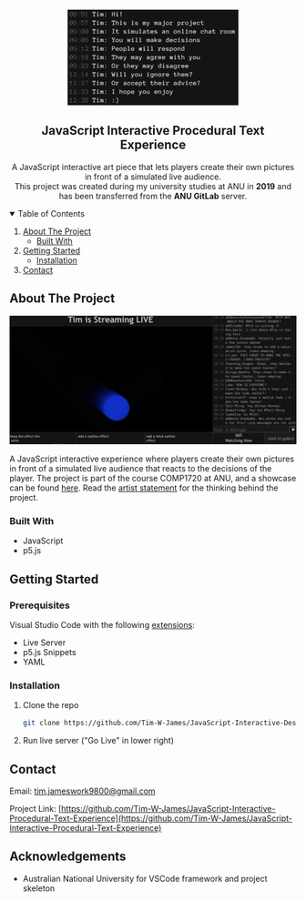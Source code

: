 <!--
*** Based on the Best-README-Template: https://github.com/othneildrew/Best-README-Template
***
*** To avoid retyping too much info. Do a search and replace for the following:
*** repo_name, project_title, project_description
-->



<!-- PROJECT SHIELDS -->
<!-- [![Release][release-shield]][release-url] -->
<!-- [![Last Commit][last-commit-shield]][last-commit-url] -->
<!-- [![Contributors][contributors-shield]][contributors-url] -->
<!-- [![Forks][forks-shield]][forks-url] -->
<!-- [![Stargazers][stars-shield]][stars-url] -->
<!-- [![Issues][issues-shield]][issues-url] -->
<!-- [![MIT License][license-shield]][license-url] -->
<!-- [![LinkedIn][linkedin-shield]][linkedin-url] -->



<!-- PROJECT LOGO -->
<br />
<p align="center">
  <a href="https://github.com/Tim-W-James/JavaScript-Interactive-Procedural-Text-Experience/blob/master/thumbnail.png">
    <img src="thumbnail.png" alt="Logo" width="300" height="168">
  </a>

  <h2 align="center">JavaScript Interactive Procedural Text Experience</h2>

  <p align="center">
    A JavaScript interactive art piece that lets players create their own pictures in front of a simulated live audience.
    <br />
    This project was created during my university studies at ANU in <b>2019</b> and has been transferred from the <b>ANU GitLab</b> server.
    <br />
<!--     <a href="https://github.com/Tim-W-James/repo_name"><strong>Explore the docs »</strong></a>
    <br /> 
    <br /> -->
<!--     <a href="https://github.com/Tim-W-James/repo_name">View Demo</a> -->
<!--     ·
    <a href="https://github.com/Tim-W-James/repo_name/issues">Report Bug</a> -->
<!--     ·
    <a href="https://github.com/Tim-W-James/repo_name/issues">Request Feature</a> -->
  </p>
</p>



<!-- TABLE OF CONTENTS -->
<details open="open">
  <summary>Table of Contents</summary>
  <ol>
    <li>
      <a href="#about-the-project">About The Project</a>
      <ul>
        <li><a href="#built-with">Built With</a></li>
      </ul>
    </li>
    <li>
      <a href="#getting-started">Getting Started</a>
      <ul>
<!--         <li><a href="#prerequisites">Prerequisites</a></li> -->
        <li><a href="#installation">Installation</a></li>
      </ul> 
    </li>
<!--     <li>
        <a href="#usage">Usage</a>
        <ul>
        <li><a href="#example-usecases">Example Usecases</a></li>
        </ul>
    </li> -->
<!--     <li><a href="#roadmap">Roadmap</a></li> -->
<!--     <li><a href="#contributing">Contributing</a></li> -->
<!--     <li><a href="#license">License</a></li> -->
    <li><a href="#contact">Contact</a></li>
<!--     <li><a href="#acknowledgements">Acknowledgements</a></li> -->
  </ol>
</details>



<!-- ABOUT THE PROJECT -->
## About The Project

[![Screen Shot][product-screenshot]](https://github.com/Tim-W-James/JavaScript-Interactive-Procedural-Text-Experience)

A JavaScript interactive experience where players create their own pictures in front of a simulated live audience that reacts to the decisions of the player. The project is part of the course COMP1720 at ANU, and a showcase can be found [here](https://comp1720.cecs.anu.edu.au/u6947396/comp1720-2019-major-project/). Read the [artist statement](https://github.com/Tim-W-James/JavaScript-Interactive-Procedural-Text-Experience/blob/master/artist-statement.md) for the thinking behind the project.

### Built With

* JavaScript
* p5.js

<!-- GETTING STARTED -->
## Getting Started

### Prerequisites

Visual Studio Code with the following [extensions](https://marketplace.visualstudio.com/items?itemName=anucecsit.comp1720-extension-pack):
* Live Server
* p5.js Snippets
* YAML

### Installation

1. Clone the repo
   ```sh
   git clone https://github.com/Tim-W-James/JavaScript-Interactive-Desktop-Sim
   ```
2. Run live server ("Go Live" in lower right)



<!-- LICENSE -->
<!-- ## License -->

<!-- Distributed under the MIT License. See `LICENSE` for more information. -->



<!-- CONTACT -->
## Contact

Email: [tim.jameswork9800@gmail.com](mailto:tim.jameswork9800@gmail.com "tim.jameswork9800@gmail.com")

Project Link: [https://github.com/Tim-W-James/JavaScript-Interactive-Procedural-Text-Experience](https://github.com/Tim-W-James/JavaScript-Interactive-Procedural-Text-Experience)



<!-- ACKNOWLEDGEMENTS -->
## Acknowledgements

* Australian National University for VSCode framework and project skeleton

[product-screenshot]: jsInteractive1.png

<!-- USEFUL LINKS FOR MARKDOWN
* https://www.markdownguide.org/basic-syntax
* https://www.webpagefx.com/tools/emoji-cheat-sheet
* https://shields.io
* https://choosealicense.com
* https://pages.github.com
* https://daneden.github.io/animate.css
* https://connoratherton.com/loaders
* https://kenwheeler.github.io/slick
* https://github.com/cferdinandi/smooth-scroll
* http://leafo.net/sticky-kit
* http://jvectormap.com
* https://fontawesome.com -->
